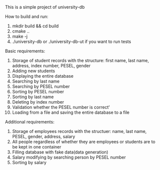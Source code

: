 This is a simple project of university-db


How to build and run:
1. mkdir build && cd build
2. cmake ..
3. make -j 
4. ./university-db or ./university-db-ut if you want to run tests

Basic requirements:
1. Storage of student records with the structure: first name, last name, address, index number, PESEL, gender
2. Adding new students
3. Displaying the entire database
4. Searching by last name
5. Searching by PESEL number
6. Sorting by PESEL number
7. Sorting by last name
8. Deleting by index number
9. Validation whether the PESEL number is correct'
10. Loading from a file and saving the entire database to a file


Additional requirements:
1. Storage of employees records with the structuer: name, last name, PESEL, gender, address, salary
2. All people regardless of whether they are employees or students are to be kept in one container
3. Filling database with fake data(data generation)
4. Salary modifying by searching person by PESEL number
5. Sorting by salary
